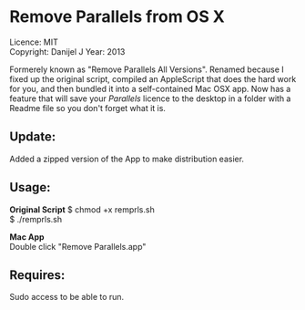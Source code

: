 Remove Parallels from OS X
==========================

Licence: MIT  
Copyright: Danijel J
Year: 2013 


Formerely known as "Remove Parallels All Versions". Renamed because I fixed up the original script, compiled an AppleScript that does the hard work for you, and then bundled it into a self-contained Mac OSX app.  Now has a feature that will save your *Parallels* licence to the desktop in a folder with a Readme file so you don't forget what it is.

Update:
-------
Added a zipped version of the App to make distribution easier.


Usage:
-----

**Original Script**
$ chmod +x remprls.sh    
$ ./remprls.sh  
  
**Mac App**  
Double click "Remove Parallels.app"  


Requires:
---------
Sudo access to be able to run.
